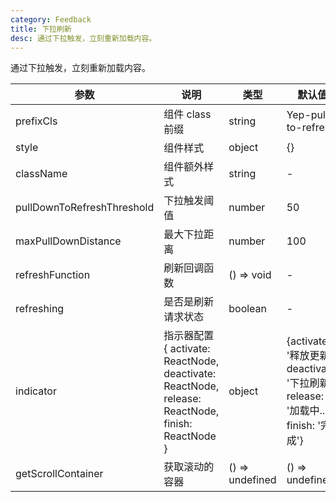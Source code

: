 ```yaml
---
category: Feedback
title: 下拉刷新
desc: 通过下拉触发，立刻重新加载内容。
---
```


通过下拉触发，立刻重新加载内容。

<DEMO>

| 参数                       | 说明                                                                                             | 类型            | 默认值                                                                               | 必须  |
| -------------------------- | ------------------------------------------------------------------------------------------------ | --------------- | ------------------------------------------------------------------------------------ | ----- |
| prefixCls                  | 组件 class 前缀                                                                                  | string          | Yep-pull-to-refresh                                                                  | false |
| style                      | 组件样式                                                                                         | object          | {}                                                                                   | false |
| className                  | 组件额外样式                                                                                     | string          | -                                                                                    | false |
| pullDownToRefreshThreshold | 下拉触发阈值                                                                                     | number          | 50                                                                                   | false |
| maxPullDownDistance        | 最大下拉距离                                                                                     | number          | 100                                                                                  | false |
| refreshFunction            | 刷新回调函数                                                                                     | () => void      | -                                                                                    | true  |
| refreshing                 | 是否是刷新请求状态                                                                               | boolean         | -                                                                                    | false |
| indicator                  | 指示器配置 { activate: ReactNode, deactivate: ReactNode, release: ReactNode, finish: ReactNode } | object          | {activate: '释放更新', deactivate: '下拉刷新', release: '加载中...', finish: '完成'} | false |
| getScrollContainer         | 获取滚动的容器                                                                                   | () => undefined | () => undefined                                                                      | false |
